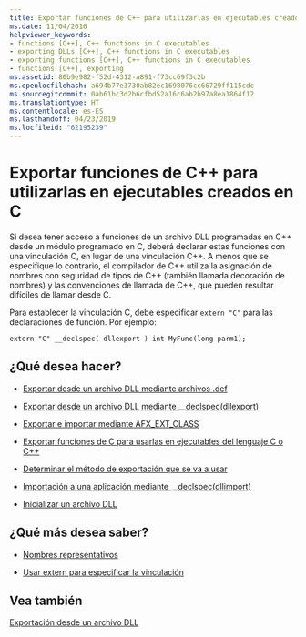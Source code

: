 ```yaml
---
title: Exportar funciones de C++ para utilizarlas en ejecutables creados en C
ms.date: 11/04/2016
helpviewer_keywords:
- functions [C++], C++ functions in C executables
- exporting DLLs [C++], C++ functions in C executables
- exporting functions [C++], C++ functions in C executables
- functions [C++], exporting
ms.assetid: 80b9e982-f52d-4312-a891-f73cc69f3c2b
ms.openlocfilehash: a694b77e3730ab82ec1698076cc66729ff115cdc
ms.sourcegitcommit: 0ab61bc3d2b6cfbd52a16c6ab2b97a8ea1864f12
ms.translationtype: HT
ms.contentlocale: es-ES
ms.lasthandoff: 04/23/2019
ms.locfileid: "62195239"
---
```

# <a name="exporting-c-functions-for-use-in-c-language-executables"></a>Exportar funciones de C++ para utilizarlas en ejecutables creados en C

Si desea tener acceso a funciones de un archivo DLL programadas en C++ desde un módulo programado en C, deberá declarar estas funciones con una vinculación C, en lugar de una vinculación C++. A menos que se especifique lo contrario, el compilador de C++ utiliza la asignación de nombres con seguridad de tipos de C++ (también llamada decoración de nombres) y las convenciones de llamada de C++, que pueden resultar difíciles de llamar desde C.

Para establecer la vinculación C, debe especificar `extern "C"` para las declaraciones de función. Por ejemplo:

```
extern "C" __declspec( dllexport ) int MyFunc(long parm1);
```

## <a name="what-do-you-want-to-do"></a>¿Qué desea hacer?

- [Exportar desde un archivo DLL mediante archivos .def](exporting-from-a-dll-using-def-files.md)

- [Exportar desde un archivo DLL mediante __declspec(dllexport)](exporting-from-a-dll-using-declspec-dllexport.md)

- [Exportar e importar mediante AFX_EXT_CLASS](exporting-and-importing-using-afx-ext-class.md)

- [Exportar funciones de C para usarlas en ejecutables del lenguaje C o C++](exporting-c-functions-for-use-in-c-or-cpp-language-executables.md)

- [Determinar el método de exportación que se va a usar](determining-which-exporting-method-to-use.md)

- [Importación a una aplicación mediante __declspec(dllimport)](importing-into-an-application-using-declspec-dllimport.md)

- [Inicializar un archivo DLL](run-time-library-behavior.md#initializing-a-dll)

## <a name="what-do-you-want-to-know-more-about"></a>¿Qué más desea saber?

- [Nombres representativos](reference/decorated-names.md)

- [Usar extern para especificar la vinculación](../cpp/using-extern-to-specify-linkage.md)

## <a name="see-also"></a>Vea también

[Exportación desde un archivo DLL](exporting-from-a-dll.md)
